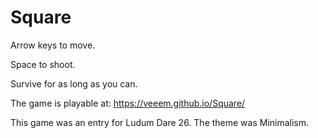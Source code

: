 # Square

Arrow keys to move.

Space to shoot.

Survive for as long as you can.

The game is playable at: https://veeem.github.io/Square/

This game was an entry for Ludum Dare 26. The theme was Minimalism.
